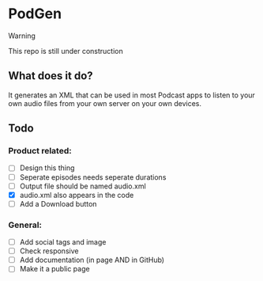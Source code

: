 # PodGen
> [!WARNING]
>This repo is still under construction

## What does it do?
It generates an XML that can be used in most Podcast apps to listen to your own audio files from your own server on your own devices.

## Todo 
### Product related:
 - [ ] Design this thing
 - [ ] Seperate episodes needs seperate durations
 - [ ] Output file should be named audio.xml
 - [x] audio.xml also appears in the code
 - [ ] Add a Download button

 ### General:
 - [ ] Add social tags and image
 - [ ] Check responsive
 - [ ] Add documentation (in page AND in GitHub)
 - [ ] Make it a public page